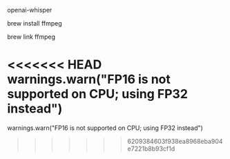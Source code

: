 openai-whisper

brew install ffmpeg

brew link ffmpeg

<<<<<<< HEAD
warnings.warn("FP16 is not supported on CPU; using FP32 instead")
=======

warnings.warn("FP16 is not supported on CPU; using FP32 instead")

>>>>>>> 6209384603f938ea8968eba904e7221b8b93cf1d
